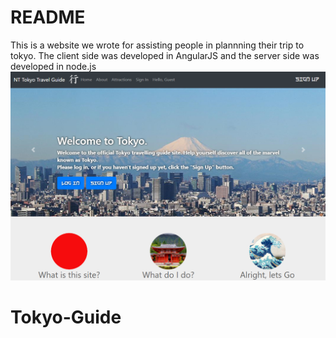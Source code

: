 # README #

This is a website we wrote for assisting people in plannning their trip to tokyo. The client side was developed in AngularJS and the server side was developed in node.js
![Home-Page](https://github.com/Tomer-Shahar/Tokyo-Guide/blob/master/client/resources/images/homepage.PNG?raw=true)

# Tokyo-Guide


